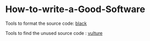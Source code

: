 # How-to-write-a-Good-Software

Tools to format the source code: [black](https://pypi.org/project/black/)

Tools to find the unused source code :  [vulture](https://pypi.org/project/vulture/)
